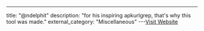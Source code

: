 ---
title: "@ndelphit"
description: "for his inspiring apkurlgrep, that's why this tool was made."
external_category: "Miscellaneous"
---[Visit Website](https://github.com/ndelphit)

